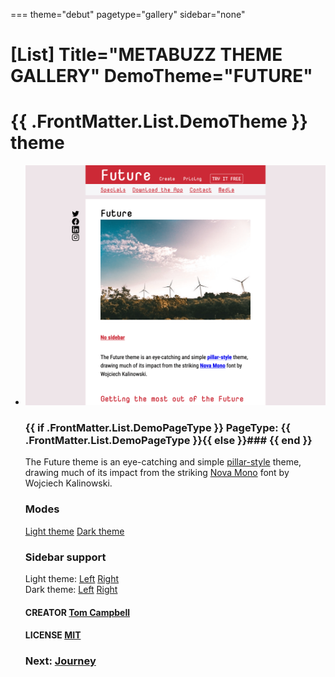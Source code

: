 ===
theme="debut"
pagetype="gallery"
sidebar="none"

[List]
Title="METABUZZ THEME GALLERY"
DemoTheme="FUTURE"
===

# **{{ .FrontMatter.List.DemoTheme }}** theme
* ![Screen shot of Future theme](theme-future-left-1280x1024.png)
  ### {{ if .FrontMatter.List.DemoPageType }} PageType: **{{ .FrontMatter.List.DemoPageType }}**{{ else }}### {{ end }}
  The Future theme is an eye-catching and simple [pillar-style](pillar-style.md) theme, drawing much of its impact from the striking [Nova Mono](https://fonts.google.com/specimen/Nova+Mono) font by Wojciech Kalinowski.
  ### Modes
  [Light theme](demo/index.html) [Dark theme](demo/dark.html)
  ### Sidebar support
  Light theme: [Left](demo/light-sidebar-left.html) [Right](demo/light-sidebar-right.html)  
  Dark theme: [Left](demo/dark-sidebar-left.html) [Right](demo/dark-sidebar-right.html) 
  #### CREATOR [Tom Campbell](https://metabuzz.com)
  #### LICENSE [MIT](https://metabuzz.com)
  ### Next: [Journey](../journey/index.html) 

